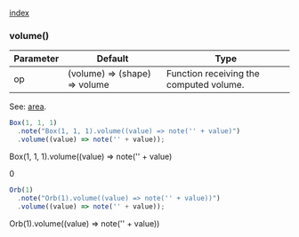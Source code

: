 [index](../../nb/api/index.md)
### volume()
Parameter|Default|Type
---|---|---
op|(volume) => (shape) => volume|Function receiving the computed volume.

See: [area](../../nb/api/area.md).

```JavaScript
Box(1, 1, 1)
  .note("Box(1, 1, 1).volume((value) => note('' + value)")
  .volume((value) => note('' + value));
```

Box(1, 1, 1).volume((value) => note('' + value)

0

```JavaScript
Orb(1)
  .note("Orb(1).volume((value) => note('' + value))")
  .volume((value) => note('' + value));
```

Orb(1).volume((value) => note('' + value))
